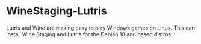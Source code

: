 # WineStaging-Lutris
Lutris and Wine are making easy to play Windows games on Linux. This can install Wine Staging and Lutris for the Debian 10 and based distros.
